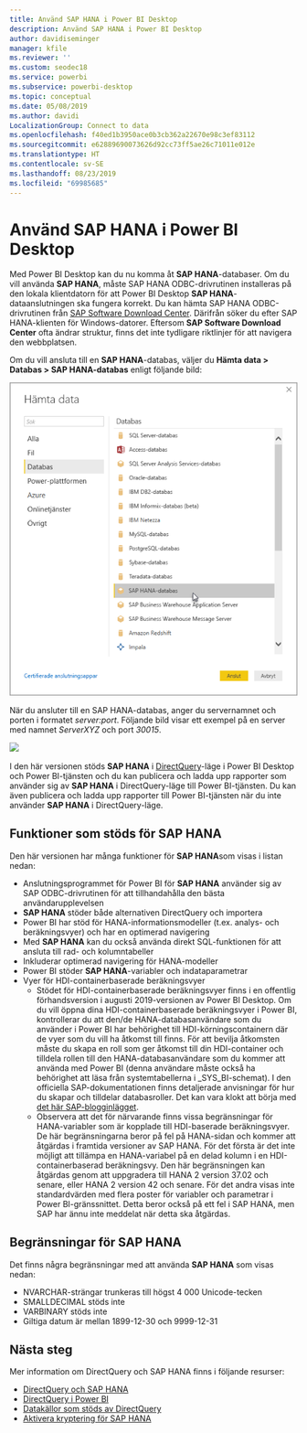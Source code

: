 ```yaml
---
title: Använd SAP HANA i Power BI Desktop
description: Använd SAP HANA i Power BI Desktop
author: davidiseminger
manager: kfile
ms.reviewer: ''
ms.custom: seodec18
ms.service: powerbi
ms.subservice: powerbi-desktop
ms.topic: conceptual
ms.date: 05/08/2019
ms.author: davidi
LocalizationGroup: Connect to data
ms.openlocfilehash: f40ed1b3950ace0b3cb362a22670e98c3ef83112
ms.sourcegitcommit: e62889690073626d92cc73ff5ae26c71011e012e
ms.translationtype: HT
ms.contentlocale: sv-SE
ms.lasthandoff: 08/23/2019
ms.locfileid: "69985685"
---
```

# <a name="use-sap-hana-in-power-bi-desktop"></a>Använd SAP HANA i Power BI Desktop
Med Power BI Desktop kan du nu komma åt **SAP HANA**-databaser. Om du vill använda **SAP HANA**, måste SAP HANA ODBC-drivrutinen installeras på den lokala klientdatorn för att Power BI Desktop **SAP HANA**-dataanslutningen ska fungera korrekt. Du kan hämta SAP HANA ODBC-drivrutinen från [SAP Software Download Center](https://support.sap.com/swdc). Därifrån söker du efter SAP HANA-klienten för Windows-datorer. Eftersom **SAP Software Download Center** ofta ändrar struktur, finns det inte tydligare riktlinjer för att navigera den webbplatsen.

Om du vill ansluta till en **SAP HANA**-databas, väljer du **Hämta data > Databas > SAP HANA-databas** enligt följande bild:

![](media/desktop-sap-hana/sap-hana-1.png)

När du ansluter till en SAP HANA-databas, anger du servernamnet och porten i formatet *server:port*. Följande bild visar ett exempel på en server med namnet *ServerXYZ* och port *30015*.

![](media/desktop-sap-hana/sap-hana-2.png)

I den här versionen stöds **SAP HANA** i [DirectQuery](desktop-directquery-sap-hana.md)-läge i Power BI Desktop och Power BI-tjänsten och du kan publicera och ladda upp rapporter som använder sig av **SAP HANA** i DirectQuery-läge till Power BI-tjänsten. Du kan även publicera och ladda upp rapporter till Power BI-tjänsten när du inte använder **SAP HANA** i DirectQuery-läge.

## <a name="supported-features-for-sap-hana"></a>Funktioner som stöds för SAP HANA
Den här versionen har många funktioner för **SAP HANA**som visas i listan nedan:

* Anslutningsprogrammet för Power BI för **SAP HANA** använder sig av SAP ODBC-drivrutinen för att tillhandahålla den bästa användarupplevelsen
* **SAP HANA** stöder både alternativen DirectQuery och importera
* Power BI har stöd för HANA-informationsmodeller (t.ex. analys- och beräkningsvyer) och har en optimerad navigering
* Med **SAP HANA** kan du också använda direkt SQL-funktionen för att ansluta till rad- och kolumntabeller
* Inkluderar optimerad navigering för HANA-modeller
* Power BI stöder **SAP HANA**-variabler och indataparametrar
* Vyer för HDI-containerbaserade beräkningsvyer
  * Stödet för HDI-containerbaserade beräkningsvyer finns i en offentlig förhandsversion i augusti 2019-versionen av Power BI Desktop. Om du vill öppna dina HDI-containerbaserade beräkningsvyer i Power BI, kontrollerar du att den/de HANA-databasanvändare som du använder i Power BI har behörighet till HDI-körningscontainern där de vyer som du vill ha åtkomst till finns. För att bevilja åtkomsten måste du skapa en roll som ger åtkomst till din HDI-container och tilldela rollen till den HANA-databasanvändare som du kommer att använda med Power BI (denna användare måste också ha behörighet att läsa från systemtabellerna i \_SYS\_BI-schemat). I den officiella SAP-dokumentationen finns detaljerade anvisningar för hur du skapar och tilldelar databasroller. Det kan vara klokt att börja med [det här SAP-blogginlägget](https://nam06.safelinks.protection.outlook.com/?url=https%3A%2F%2Fblogs.sap.com%2F2018%2F01%2F24%2Fthe-easy-way-to-make-your-hdi-container-accessible-to-a-classic-database-user%2F&data=02%7C01%7Cv-adbold%40microsoft.com%7Cf7e0a405fe334598ba0608d7096ef5b4%7C72f988bf86f141af91ab2d7cd011db47%7C1%7C0%7C636988244476739316&sdata=PuRu61GPRYp34mLuGbQk6gdbRikdgbxfqo8q1RBQtm0%3D&reserved=0).
  * Observera att det för närvarande finns vissa begränsningar för HANA-variabler som är kopplade till HDI-baserade beräkningsvyer. De här begränsningarna beror på fel på HANA-sidan och kommer att åtgärdas i framtida versioner av SAP HANA. För det första är det inte möjligt att tillämpa en HANA-variabel på en delad kolumn i en HDI-containerbaserad beräkningsvy. Den här begränsningen kan åtgärdas genom att uppgradera till HANA 2 version 37.02 och senare, eller HANA 2 version 42 och senare. För det andra visas inte standardvärden med flera poster för variabler och parametrar i Power BI-gränssnittet. Detta beror också på ett fel i SAP HANA, men SAP har ännu inte meddelat när detta ska åtgärdas.

## <a name="limitations-of-sap-hana"></a>Begränsningar för SAP HANA
Det finns några begränsningar med att använda **SAP HANA** som visas nedan:

* NVARCHAR-strängar trunkeras till högst 4 000 Unicode-tecken
* SMALLDECIMAL stöds inte
* VARBINARY stöds inte
* Giltiga datum är mellan 1899-12-30 och 9999-12-31


## <a name="next-steps"></a>Nästa steg
Mer information om DirectQuery och SAP HANA finns i följande resurser:

* [DirectQuery och SAP HANA](desktop-directquery-sap-hana.md)
* [DirectQuery i Power BI](desktop-directquery-about.md)
* [Datakällor som stöds av DirectQuery](desktop-directquery-data-sources.md)
* [Aktivera kryptering för SAP HANA](desktop-sap-hana-encryption.md)


